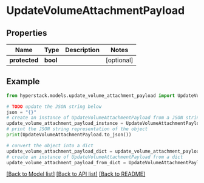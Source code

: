# UpdateVolumeAttachmentPayload


## Properties

Name | Type | Description | Notes
------------ | ------------- | ------------- | -------------
**protected** | **bool** |  | [optional] 

## Example

```python
from hyperstack.models.update_volume_attachment_payload import UpdateVolumeAttachmentPayload

# TODO update the JSON string below
json = "{}"
# create an instance of UpdateVolumeAttachmentPayload from a JSON string
update_volume_attachment_payload_instance = UpdateVolumeAttachmentPayload.from_json(json)
# print the JSON string representation of the object
print(UpdateVolumeAttachmentPayload.to_json())

# convert the object into a dict
update_volume_attachment_payload_dict = update_volume_attachment_payload_instance.to_dict()
# create an instance of UpdateVolumeAttachmentPayload from a dict
update_volume_attachment_payload_from_dict = UpdateVolumeAttachmentPayload.from_dict(update_volume_attachment_payload_dict)
```
[[Back to Model list]](../README.md#documentation-for-models) [[Back to API list]](../README.md#documentation-for-api-endpoints) [[Back to README]](../README.md)


